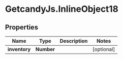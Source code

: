 # GetcandyJs.InlineObject18

## Properties

Name | Type | Description | Notes
------------ | ------------- | ------------- | -------------
**inventory** | **Number** |  | [optional] 


